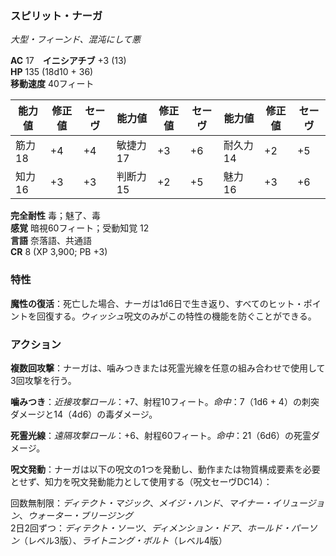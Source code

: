 ### スピリット・ナーガ
*大型・フィーンド、混沌にして悪*

**AC** 17　**イニシアチブ** +3 (13)  
**HP** 135 (18d10 + 36)  
**移動速度** 40フィート

| 能力値 | 修正値 | セーヴ | 能力値 | 修正値 | セーヴ | 能力値 | 修正値 | セーヴ |
|--------|--------|--------|--------|--------|--------|--------|--------|--------|
| 筋力18 | +4 | +4 | 敏捷力17 | +3 | +6 | 耐久力14 | +2 | +5 |
| 知力16 | +3 | +3 | 判断力15 | +2 | +5 | 魅力16 | +3 | +6 |

**完全耐性** 毒；魅了、毒  
**感覚** 暗視60フィート；受動知覚 12  
**言語** 奈落語、共通語  
**CR** 8 (XP 3,900; PB +3)

### 特性

**魔性の復活**：死亡した場合、ナーガは1d6日で生き返り、すべてのヒット・ポイントを回復する。*ウィッシュ*呪文のみがこの特性の機能を防ぐことができる。

### アクション

**複数回攻撃**：ナーガは、噛みつきまたは死霊光線を任意の組み合わせで使用して3回攻撃を行う。

**噛みつき**：*近接攻撃ロール*：+7、射程10フィート。*命中*：7（1d6 + 4）の刺突ダメージと14（4d6）の毒ダメージ。

**死霊光線**：*遠隔攻撃ロール*：+6、射程60フィート。*命中*：21（6d6）の死霊ダメージ。

**呪文発動**：ナーガは以下の呪文の1つを発動し、動作または物質構成要素を必要とせず、知力を呪文発動能力として使用する（呪文セーヴDC14）：

回数無制限：*ディテクト・マジック*、*メイジ・ハンド*、*マイナー・イリュージョン*、*ウォーター・ブリージング*  
2日2回ずつ：*ディテクト・ソーツ*、*ディメンション・ドア*、*ホールド・パーソン*（レベル3版）、*ライトニング・ボルト*（レベル4版）